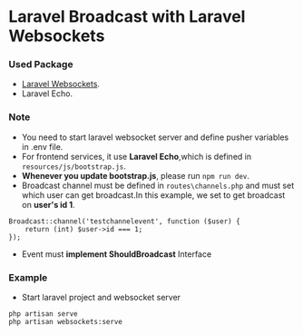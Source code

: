 # Laravel Broadcast with Laravel Websockets

### Used Package
- [Laravel Websockets](https://beyondco.de/docs/laravel-websockets/basic-usage/pusher).
- Laravel Echo.

### Note

- You need to start laravel websocket server and define pusher variables in .env file.
- For frontend services, it use **Laravel Echo**,which is defined in `resources/js/bootstrap.js`.
- **Whenever you update bootstrap.js**, please run `npm run dev`.
- Broadcast channel must be defined in `routes\channels.php` and must set which user can get broadcast.In this example, we set to get broadcast on **user's id 1**.
```
Broadcast::channel('testchannelevent', function ($user) {
    return (int) $user->id === 1;
});

```
- Event must **implement ShouldBroadcast** Interface

### Example

- Start laravel project and websocket server
```
php artisan serve
php artisan websockets:serve

```